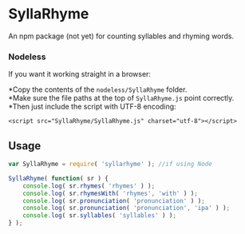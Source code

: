 # SyllaRhyme
An npm package (not yet) for counting syllables and rhyming words.


### Nodeless
If you want it working straight in a browser:  

*Copy the contents of the ```nodeless/SyllaRhyme``` folder.  
*Make sure the file paths at the top of ```SyllaRhyme.js``` point correctly.  
*Then just include the script with UTF-8 encoding:  

    <script src="SyllaRhyme/SyllaRhyme.js" charset="utf-8"></script>

## Usage

```javascript  
var SyllaRhyme = require( 'syllarhyme' ); //if using Node  

SyllaRhyme( function( sr ) {
    console.log( sr.rhymes( 'rhymes' ) );
    console.log( sr.rhymesWith( 'rhymes', 'with' ) );
    console.log( sr.pronunciation( 'pronunciation' ) );
    console.log( sr.pronunciation( 'pronunciation', 'ipa' ) );
    console.log( sr.syllables( 'syllables' ) );
} );
```